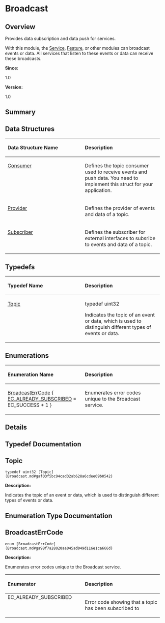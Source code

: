 # Broadcast<a name="ZH-CN_TOPIC_0000001055198082"></a>

## **Overview**<a name="section2020099446093522"></a>

Provides data subscription and data push for services. 

With this module, the  [Service](Service.md),  [Feature](Feature.md), or other modules can broadcast events or data. All services that listen to these events or data can receive these broadcasts. 

**Since:**

1.0

**Version:**

1.0

## **Summary**<a name="section2076539719093522"></a>

## Data Structures<a name="nested-classes"></a>

<a name="table972607761093522"></a>
<table><thead align="left"><tr id="row432682251093522"><th class="cellrowborder" valign="top" width="50%" id="mcps1.1.3.1.1"><p id="p1384427568093522"><a name="p1384427568093522"></a><a name="p1384427568093522"></a>Data Structure Name</p>
</th>
<th class="cellrowborder" valign="top" width="50%" id="mcps1.1.3.1.2"><p id="p778329317093522"><a name="p778329317093522"></a><a name="p778329317093522"></a>Description</p>
</th>
</tr>
</thead>
<tbody><tr id="row1103888900093522"><td class="cellrowborder" valign="top" width="50%" headers="mcps1.1.3.1.1 "><p id="p660514569093522"><a name="p660514569093522"></a><a name="p660514569093522"></a><a href="Consumer.md">Consumer</a></p>
</td>
<td class="cellrowborder" valign="top" width="50%" headers="mcps1.1.3.1.2 "><p id="p2023059778093522"><a name="p2023059778093522"></a><a name="p2023059778093522"></a>Defines the topic consumer used to receive events and push data. You need to implement this struct for your application. </p>
</td>
</tr>
<tr id="row915327678093522"><td class="cellrowborder" valign="top" width="50%" headers="mcps1.1.3.1.1 "><p id="p1076462525093522"><a name="p1076462525093522"></a><a name="p1076462525093522"></a><a href="Provider.md">Provider</a></p>
</td>
<td class="cellrowborder" valign="top" width="50%" headers="mcps1.1.3.1.2 "><p id="p1216124156093522"><a name="p1216124156093522"></a><a name="p1216124156093522"></a>Defines the provider of events and data of a topic. </p>
</td>
</tr>
<tr id="row1464638215093522"><td class="cellrowborder" valign="top" width="50%" headers="mcps1.1.3.1.1 "><p id="p419476025093522"><a name="p419476025093522"></a><a name="p419476025093522"></a><a href="Subscriber.md">Subscriber</a></p>
</td>
<td class="cellrowborder" valign="top" width="50%" headers="mcps1.1.3.1.2 "><p id="p1366955182093522"><a name="p1366955182093522"></a><a name="p1366955182093522"></a>Defines the subscriber for external interfaces to subsribe to events and data of a topic. </p>
</td>
</tr>
</tbody>
</table>

## Typedefs<a name="typedef-members"></a>

<a name="table1460594825093522"></a>
<table><thead align="left"><tr id="row2086331267093522"><th class="cellrowborder" valign="top" width="50%" id="mcps1.1.3.1.1"><p id="p1510119509093522"><a name="p1510119509093522"></a><a name="p1510119509093522"></a>Typedef Name</p>
</th>
<th class="cellrowborder" valign="top" width="50%" id="mcps1.1.3.1.2"><p id="p158903531093522"><a name="p158903531093522"></a><a name="p158903531093522"></a>Description</p>
</th>
</tr>
</thead>
<tbody><tr id="row31813721093522"><td class="cellrowborder" valign="top" width="50%" headers="mcps1.1.3.1.1 "><p id="p953732136093522"><a name="p953732136093522"></a><a name="p953732136093522"></a><a href="Broadcast.md#gaf03f5bc94cad32ab628a6cdee09b0542">Topic</a></p>
</td>
<td class="cellrowborder" valign="top" width="50%" headers="mcps1.1.3.1.2 "><p id="p1880909842093522"><a name="p1880909842093522"></a><a name="p1880909842093522"></a>typedef uint32&nbsp;</p>
<p id="p876040854093522"><a name="p876040854093522"></a><a name="p876040854093522"></a>Indicates the topic of an event or data, which is used to distinguish different types of events or data. </p>
</td>
</tr>
</tbody>
</table>

## Enumerations<a name="enum-members"></a>

<a name="table731636903093522"></a>
<table><thead align="left"><tr id="row783586877093522"><th class="cellrowborder" valign="top" width="50%" id="mcps1.1.3.1.1"><p id="p1780021043093522"><a name="p1780021043093522"></a><a name="p1780021043093522"></a>Enumeration Name</p>
</th>
<th class="cellrowborder" valign="top" width="50%" id="mcps1.1.3.1.2"><p id="p279308087093522"><a name="p279308087093522"></a><a name="p279308087093522"></a>Description</p>
</th>
</tr>
</thead>
<tbody><tr id="row1289387733093522"><td class="cellrowborder" valign="top" width="50%" headers="mcps1.1.3.1.1 "><p id="p134192101093522"><a name="p134192101093522"></a><a name="p134192101093522"></a><a href="Broadcast.md#ga98f7a28020aa045ad049d116e1ca666d">BroadcastErrCode</a> { <a href="Broadcast.md#gga98f7a28020aa045ad049d116e1ca666da200821a903aa0ca4df7e25d2a0a3186b">EC_ALREADY_SUBSCRIBED</a> = EC_SUCCESS + 1 }</p>
</td>
<td class="cellrowborder" valign="top" width="50%" headers="mcps1.1.3.1.2 "><p id="p1488765190093522"><a name="p1488765190093522"></a><a name="p1488765190093522"></a>Enumerates error codes unique to the Broadcast service. </p>
</td>
</tr>
</tbody>
</table>

## **Details**<a name="section1659243352093522"></a>

## **Typedef Documentation**<a name="section1835074243093522"></a>

## Topic<a name="gaf03f5bc94cad32ab628a6cdee09b0542"></a>

```
typedef uint32 [Topic](Broadcast.md#gaf03f5bc94cad32ab628a6cdee09b0542)
```

 **Description:**

Indicates the topic of an event or data, which is used to distinguish different types of events or data. 

## **Enumeration Type Documentation**<a name="section1985271405093522"></a>

## BroadcastErrCode<a name="ga98f7a28020aa045ad049d116e1ca666d"></a>

```
enum [BroadcastErrCode](Broadcast.md#ga98f7a28020aa045ad049d116e1ca666d)
```

 **Description:**

Enumerates error codes unique to the Broadcast service. 

<a name="table1771556048093522"></a>
<table><thead align="left"><tr id="row364557440093522"><th class="cellrowborder" valign="top" width="50%" id="mcps1.1.3.1.1"><p id="p948047427093522"><a name="p948047427093522"></a><a name="p948047427093522"></a>Enumerator</p>
</th>
<th class="cellrowborder" valign="top" width="50%" id="mcps1.1.3.1.2"><p id="p675399713093522"><a name="p675399713093522"></a><a name="p675399713093522"></a>Description</p>
</th>
</tr>
</thead>
<tbody><tr id="row903452516093522"><td class="cellrowborder" valign="top" width="50%" headers="mcps1.1.3.1.1 "><strong id="gga98f7a28020aa045ad049d116e1ca666da200821a903aa0ca4df7e25d2a0a3186b"><a name="gga98f7a28020aa045ad049d116e1ca666da200821a903aa0ca4df7e25d2a0a3186b"></a><a name="gga98f7a28020aa045ad049d116e1ca666da200821a903aa0ca4df7e25d2a0a3186b"></a></strong>EC_ALREADY_SUBSCRIBED&nbsp;</td>
<td class="cellrowborder" valign="top" width="50%" headers="mcps1.1.3.1.2 "><p id="p430124273093522"><a name="p430124273093522"></a><a name="p430124273093522"></a>Error code showing that a topic has been subscribed to </p>
 </td>
</tr>
</tbody>
</table>

